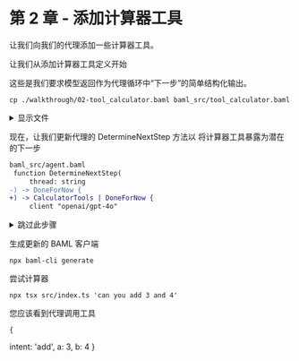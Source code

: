 # 第 2 章 - 添加计算器工具

让我们向我们的代理添加一些计算器工具。

让我们从添加计算器工具定义开始

这些是我们要求模型返回作为代理循环中“下一步”的简单结构化输出。

    cp ./walkthrough/02-tool_calculator.baml baml_src/tool_calculator.baml

<details>
<summary>显示文件</summary>

```rust
// ./walkthrough/02-tool_calculator.baml
type CalculatorTools = AddTool | SubtractTool | MultiplyTool | DivideTool

class AddTool {
    intent "add"
    a int | float
    b int | float
}

class SubtractTool {
    intent "subtract"
    a int | float
    b int | float
}

class MultiplyTool {
    intent "multiply"
    a int | float
    b int | float
}

class DivideTool {
    intent "divide"
    a int | float
    b int | float
}
```

</details>

现在，让我们更新代理的 DetermineNextStep 方法以
将计算器工具暴露为潜在的下一步

```diff
baml_src/agent.baml
 function DetermineNextStep(
     thread: string
-) -> DoneForNow {
+) -> CalculatorTools | DoneForNow {
     client "openai/gpt-4o"

```

<details>
<summary>跳过此步骤</summary>

    cp ./walkthrough/02-agent.baml baml_src/agent.baml

</details>

生成更新的 BAML 客户端

    npx baml-cli generate

尝试计算器

    npx tsx src/index.ts 'can you add 3 and 4'

您应该看到代理调用工具

    {
  intent: 'add',
  a: 3,
  b: 4
}
